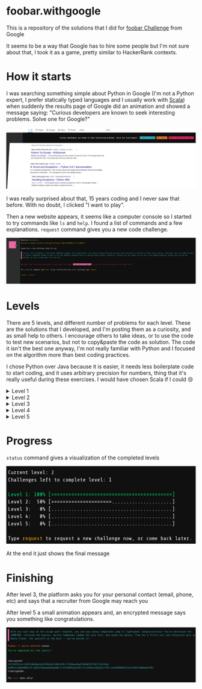 # foobar.withgoogle
This is a repository of the solutions that I did for [foobar Challenge](https://foobar.withgoogle.com/) from Google

It seems to be a way that Google has to hire some people but I'm not sure about that, 
I took it as a game, pretty similar to HackerRank contexts.

# How it starts

I was searching something simple about Python in Google (I'm not a Python expert, 
I prefer statically typed languages and I usually work with [Scala](https://www.scala-lang.org/))
when suddenly the results page of Google did an animation and showed a message saying:
"Curious developers are known to seek interesting problems. Solve one for Google?"

![foobar start message](start.png "Foobar start Message")

I was really surprised about that, 15 years coding and I never saw that before. With no doubt, I clicked "I want to play".

Then a new website appears, it seems like a computer console so I started to try commands like `ls` and `help`.
I found a list of commands and a few explanations. `request` command gives you a new code challenge.

![foobar console](console.jpeg "Foobar console")

# Levels

There are 5 levels, and different number of problems for each level. These are the solutions that I developed, and
I'm posting them as a curiosity, and as small help to others. 
I encourage others to take ideas, or to use the code to test new scenarios, but not to copy&paste the code as solution.
The code it isn't the best one anyway, I'm not really familiar with Python and 
I focused on the algorithm more than best coding practices.

I chose Python over Java because it is easier, it needs less boilerplate code to start coding, 
and it uses arbitrary precision for numbers, thing that it's really useful during these exercises. 
I would have chosen Scala if I could :cry:
<details>
<summary>Level 1</summary>

- [The cake is not a lie](./level1/the-cake-is-not-a-lie)
</details>

<details>

<summary>Level 2</summary>

- [En Route Salute](./level2/en-route-salute)
- [Ion Flux Relabeling](./level2/ion-flux-relabeling)

</details>

<details>
<summary>Level 3</summary>

- [Doomsday Fuel](./level3/doomsday-fuel)
- [Fuel Injection Perfection](./level3/fuel-injection-perfection)
- [Prepare the Bunnies Scape](./level3/prepare-the-bunnies-scape)

</details>

<details>
<summary>Level 4</summary>

- [Bringing a Gun to a Trainer Fight](./level4/bringing-a-gun-to-a-trainer-fight)
- [Distract the trainers](./level4/distract-the-trainers)

</details>

<details>
<summary>Level 5</summary>

- [Expanding Nebula](./level5/expanding-nebula)

</details>

# Progress
`status` command gives a visualization of the completed levels

![img.png](status1.png)

At the end it just shows the final message

# Finishing
After level 3, the platform asks you for your personal contact (email, phone, etc) 
and says that a recruiter from Google may reach you

After level 5 a small animation appears and, an encrypted message says you something like congratulations.


![Final status](finish.png "Final status")



